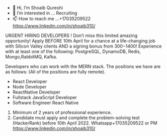 - 👋 Hi, I’m Shoaib Qureshi
- 👀 I’m interested in ... Recruiting
- 📫 How to reach me ...+17035209522
https://www.linkedin.com/in/shoaib310/
<!---
shoaib-310/shoaib-310 is a ✨ special ✨ repository because its `README.md` (this file) appears on your GitHub profile.
You can click the Preview link to take a look at your changes.
--->
URGENT HIRING
DEVELOPERS ! Don’t miss this limited amazing opportunity! Apply BEFORE 10th April for a chance at a life-changing job with Silicon Valley clients AND a signing bonus from $300-$1400!
Experience with at least one of the following: PostgreSQL, DynamoDB, Redis, Mongo,RabbitMQ, Kafka.

Developers who can work with the MERN stack. The positions we have are as follows: (All of the positions are fully remote).

* React Developer 
* Node Developer 
* ReactNative Developer 
* Fullstack JavaScript Developer 
* Software Engineer React Native 

1) Minimum of 2 years of professional experience.
2) Candidate must apply and complete the problem-solving test (HackerRank) before 10th April 2022.
Whatsapp+17035209522 or PM
https://www.linkedin.com/in/shoaib310/
